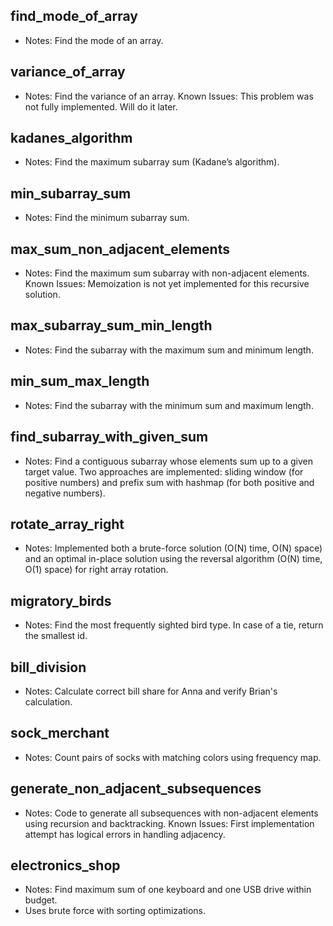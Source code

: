 ## find_mode_of_array

- Notes: Find the mode of an array.

## variance_of_array

- Notes: Find the variance of an array. Known Issues: This problem was not fully implemented. Will do it later.

## kadanes_algorithm

- Notes: Find the maximum subarray sum (Kadane’s algorithm).

## min_subarray_sum

- Notes: Find the minimum subarray sum.

## max_sum_non_adjacent_elements

- Notes: Find the maximum sum subarray with non-adjacent elements. Known Issues: Memoization is not yet implemented for this recursive solution.

## max_subarray_sum_min_length

- Notes: Find the subarray with the maximum sum and minimum length.

## min_sum_max_length

- Notes: Find the subarray with the minimum sum and maximum length.

## find_subarray_with_given_sum

- Notes: Find a contiguous subarray whose elements sum up to a given target value. Two approaches are implemented: sliding window (for positive numbers) and prefix sum with hashmap (for both positive and negative numbers).

## rotate_array_right
- Notes: Implemented both a brute-force solution (O(N) time, O(N) space) and an optimal in-place solution using the reversal algorithm (O(N) time, O(1) space) for right array rotation.

## migratory_birds
- Notes: Find the most frequently sighted bird type. In case of a tie, return the smallest id.

## bill_division
- Notes: Calculate correct bill share for Anna and verify Brian's calculation.

## sock_merchant
- Notes: Count pairs of socks with matching colors using frequency map.

## generate_non_adjacent_subsequences
- Notes: Code to generate all subsequences with non-adjacent elements using recursion and backtracking. Known Issues: First implementation attempt has logical errors in handling adjacency.

## electronics_shop
- Notes: Find maximum sum of one keyboard and one USB drive within budget.
- Uses brute force with sorting optimizations.

